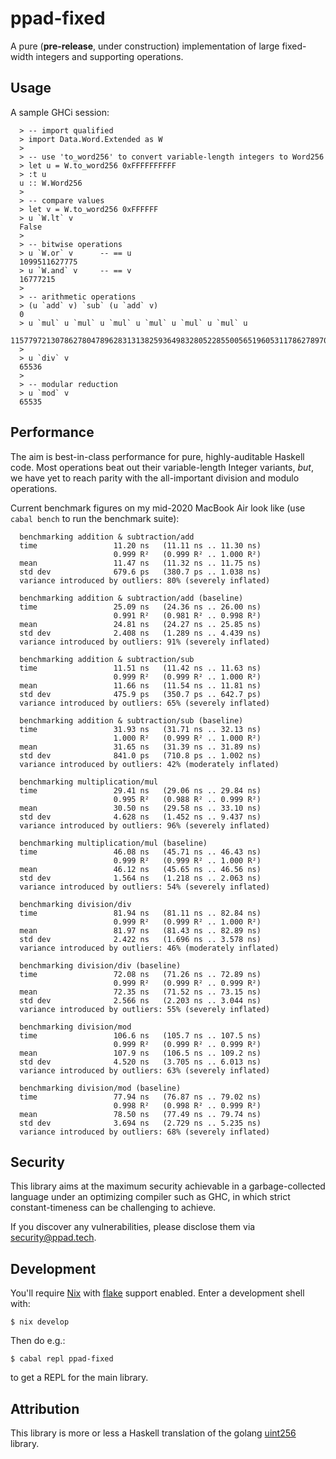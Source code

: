 # ppad-fixed

A pure (**pre-release**, under construction) implementation of large
fixed-width integers and supporting operations.

## Usage

A sample GHCi session:

```
  > -- import qualified
  > import Data.Word.Extended as W
  >
  > -- use 'to_word256' to convert variable-length integers to Word256
  > let u = W.to_word256 0xFFFFFFFFFF
  > :t u
  u :: W.Word256
  >
  > -- compare values
  > let v = W.to_word256 0xFFFFFF
  > u `W.lt` v
  False
  >
  > -- bitwise operations
  > u `W.or` v      -- == u
  1099511627775
  > u `W.and` v     -- == v
  16777215
  >
  > -- arithmetic operations
  > (u `add` v) `sub` (u `add` v)
  0
  > u `mul` u `mul` u `mul` u `mul` u `mul` u `mul` u
  115779721307862780478962831313825936498328052285500565196053117862789708251135
  >
  > u `div` v
  65536
  >
  > -- modular reduction
  > u `mod` v
  65535
```

## Performance

The aim is best-in-class performance for pure, highly-auditable Haskell
code. Most operations beat out their variable-length Integer variants,
*but*, we have yet to reach parity with the all-important division and
modulo operations.

Current benchmark figures on my mid-2020 MacBook Air look like (use
`cabal bench` to run the benchmark suite):

```
  benchmarking addition & subtraction/add
  time                 11.20 ns   (11.11 ns .. 11.30 ns)
                       0.999 R²   (0.999 R² .. 1.000 R²)
  mean                 11.47 ns   (11.32 ns .. 11.75 ns)
  std dev              679.6 ps   (380.7 ps .. 1.038 ns)
  variance introduced by outliers: 80% (severely inflated)

  benchmarking addition & subtraction/add (baseline)
  time                 25.09 ns   (24.36 ns .. 26.00 ns)
                       0.991 R²   (0.981 R² .. 0.998 R²)
  mean                 24.81 ns   (24.27 ns .. 25.85 ns)
  std dev              2.408 ns   (1.289 ns .. 4.439 ns)
  variance introduced by outliers: 91% (severely inflated)

  benchmarking addition & subtraction/sub
  time                 11.51 ns   (11.42 ns .. 11.63 ns)
                       0.999 R²   (0.999 R² .. 1.000 R²)
  mean                 11.66 ns   (11.54 ns .. 11.81 ns)
  std dev              475.9 ps   (350.7 ps .. 642.7 ps)
  variance introduced by outliers: 65% (severely inflated)

  benchmarking addition & subtraction/sub (baseline)
  time                 31.93 ns   (31.71 ns .. 32.13 ns)
                       1.000 R²   (0.999 R² .. 1.000 R²)
  mean                 31.65 ns   (31.39 ns .. 31.89 ns)
  std dev              841.0 ps   (710.8 ps .. 1.002 ns)
  variance introduced by outliers: 42% (moderately inflated)

  benchmarking multiplication/mul
  time                 29.41 ns   (29.06 ns .. 29.84 ns)
                       0.995 R²   (0.988 R² .. 0.999 R²)
  mean                 30.50 ns   (29.58 ns .. 33.10 ns)
  std dev              4.628 ns   (1.452 ns .. 9.437 ns)
  variance introduced by outliers: 96% (severely inflated)

  benchmarking multiplication/mul (baseline)
  time                 46.08 ns   (45.71 ns .. 46.43 ns)
                       0.999 R²   (0.999 R² .. 1.000 R²)
  mean                 46.12 ns   (45.65 ns .. 46.56 ns)
  std dev              1.564 ns   (1.218 ns .. 2.063 ns)
  variance introduced by outliers: 54% (severely inflated)

  benchmarking division/div
  time                 81.94 ns   (81.11 ns .. 82.84 ns)
                       0.999 R²   (0.999 R² .. 1.000 R²)
  mean                 81.97 ns   (81.43 ns .. 82.89 ns)
  std dev              2.422 ns   (1.696 ns .. 3.578 ns)
  variance introduced by outliers: 46% (moderately inflated)

  benchmarking division/div (baseline)
  time                 72.08 ns   (71.26 ns .. 72.89 ns)
                       0.999 R²   (0.999 R² .. 0.999 R²)
  mean                 72.35 ns   (71.52 ns .. 73.15 ns)
  std dev              2.566 ns   (2.203 ns .. 3.044 ns)
  variance introduced by outliers: 55% (severely inflated)

  benchmarking division/mod
  time                 106.6 ns   (105.7 ns .. 107.5 ns)
                       0.999 R²   (0.999 R² .. 0.999 R²)
  mean                 107.9 ns   (106.5 ns .. 109.2 ns)
  std dev              4.520 ns   (3.705 ns .. 6.013 ns)
  variance introduced by outliers: 63% (severely inflated)

  benchmarking division/mod (baseline)
  time                 77.94 ns   (76.87 ns .. 79.02 ns)
                       0.998 R²   (0.998 R² .. 0.999 R²)
  mean                 78.50 ns   (77.49 ns .. 79.74 ns)
  std dev              3.694 ns   (2.729 ns .. 5.235 ns)
  variance introduced by outliers: 68% (severely inflated)
```

## Security

This library aims at the maximum security achievable in a
garbage-collected language under an optimizing compiler such as GHC, in
which strict constant-timeness can be challenging to achieve.

If you discover any vulnerabilities, please disclose them via
security@ppad.tech.

## Development

You'll require [Nix][nixos] with [flake][flake] support enabled. Enter a
development shell with:

```
$ nix develop
```

Then do e.g.:

```
$ cabal repl ppad-fixed
```

to get a REPL for the main library.

## Attribution

This library is more or less a Haskell translation of the golang
[uint256](https://github.com/holiman/uint256) library.

[nixos]: https://nixos.org/
[flake]: https://nixos.org/manual/nix/unstable/command-ref/new-cli/nix3-flake.html
